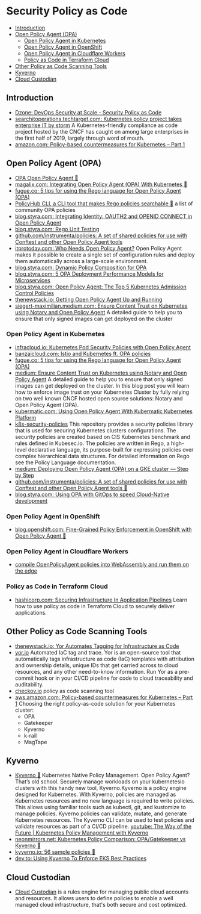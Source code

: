 # Security Policy as Code 
- [Introduction](#introduction)
- [Open Policy Agent (OPA)](#open-policy-agent-opa)
    - [Open Policy Agent in Kubernetes](#open-policy-agent-in-kubernetes)
    - [Open Policy Agent in OpenShift](#open-policy-agent-in-openshift)
    - [Open Policy Agent in Cloudflare Workers](#open-policy-agent-in-cloudflare-workers)
    - [Policy as Code in Terraform Cloud](#policy-as-code-in-terraform-cloud)
- [Other Policy as Code Scanning Tools](#other-policy-as-code-scanning-tools)
- [Kyverno](#kyverno)
- [Cloud Custodian](#cloud-custodian)

## Introduction
- [Dzone: DevOps Security at Scale - Security Policy as Code](https://dzone.com/articles/devops-security-at-scale)
- [searchitoperations.techtarget.com: Kubernetes policy project takes enterprise IT by storm](https://searchitoperations.techtarget.com/news/252467102/Kubernetes-policy-project-takes-enterprise-IT-by-storm) A Kubernetes-friendly compliance as code project hosted by the CNCF has caught on among large enterprises in the first half of 2019, largely through word of mouth.
- [amazon.com: Policy-based countermeasures for Kubernetes – Part 1](https://aws.amazon.com/blogs/containers/policy-based-countermeasures-for-kubernetes-part-1/)

## Open Policy Agent (OPA)
- [OPA Open Policy Agent 🌟](https://www.openpolicyagent.org/)
- [magalix.com: Integrating Open Policy Agent (OPA) With Kubernetes 🌟](https://www.magalix.com/blog/integrating-open-policy-agent-opa-with-kubernetes-a-deep-dive-tutorial)
- [fugue.co: 5 tips for using the Rego language for Open Policy Agent (OPA)](https://www.fugue.co/blog/5-tips-for-using-the-rego-language-for-open-policy-agent-opa)
- [PolicyHub CLI, a CLI tool that makes Rego policies searchable 🌟](https://github.com/policy-hub/policy-hub-cli) a list of community OPA policies
- [blog.styra.com: Integrating Identity: OAUTH2 and OPENID CONNECT in Open Policy Agent](https://blog.styra.com/blog/integrating-identity-oauth2-and-openid-connect-in-open-policy-agent)
- [blog.styra.com: Rego Unit Testing](https://blog.styra.com/blog/rego-unit-testing)
- [github.com/instrumenta/policies: A set of shared policies for use with Conftest and other Open Policy Agent tools](https://github.com/instrumenta/policies)
- [itprotoday.com: Who Needs Open Policy Agent?](https://www.itprotoday.com/devops-and-software-development/who-needs-open-policy-agent) Open Policy Agent makes it possible to create a single set of configuration rules and deploy them automatically across a large-scale environment.
- [blog.styra.com: Dynamic Policy Composition for OPA](https://blog.styra.com/blog/dynamic-policy-composition-for-opa)
- [blog.styra.com: 5 OPA Deployment Performance Models for Microservices](https://blog.styra.com/blog/5-opa-deployment-performance-models-for-microservices)
- [blog.styra.com: Open Policy Agent: The Top 5 Kubernetes Admission Control Policies](https://blog.styra.com/blog/open-policy-agent-the-top-5-kubernetes-admission-control-policies)
- [thenewstack.io: Getting Open Policy Agent Up and Running](https://thenewstack.io/getting-open-policy-agent-up-and-running/)
- [siegert-maximilian.medium.com: Ensure Content Trust on Kubernetes using Notary and Open Policy Agent](https://siegert-maximilian.medium.com/ensure-content-trust-on-kubernetes-using-notary-and-open-policy-agent-485ab3a9423c) A detailed guide to help you to ensure that only signed images can get deployed on the cluster

### Open Policy Agent in Kubernetes
- [infracloud.io: Kubernetes Pod Security Policies with Open Policy Agent](https://www.infracloud.io/kubernetes-pod-security-policies-opa/)
- [banzaicloud.com: Istio and Kubernetes ft. OPA policies](https://banzaicloud.com/blog/istio-opa/)
- [fugue.co: 5 tips for using the Rego language for Open Policy Agent (OPA)](https://www.fugue.co/blog/5-tips-for-using-the-rego-language-for-open-policy-agent-opa)
- [medium: Ensure Content Trust on Kubernetes using Notary and Open Policy Agent](https://medium.com/@siegert.maximilian/ensure-content-trust-on-kubernetes-using-notary-and-open-policy-agent-485ab3a9423c) A detailed guide to help you to ensure that only signed images can get deployed on the cluster. In this blog post you will learn how to enforce image trust on your Kubernetes Cluster by fully relying on two well known CNCF hosted open source solutions: Notary and Open Policy Agent (OPA).
- [kubermatic.com: Using Open Policy Agent With Kubermatic Kubernetes Platform](https://www.kubermatic.com/blog/using-open-policy-agent-with-kubermatic/)
- [k8s-security-policies](https://github.com/raspbernetes/k8s-security-policies) This repository provides a security policies library that is used for securing Kubernetes clusters configurations. The security policies are created based on CIS Kubernetes benchmark and rules defined in Kubesec.io. The policies are written in Rego, a high-level declarative language, its purpose-built for expressing policies over complex hierarchical data structures. For detailed information on Rego see the Policy Language documentation.
- [medium: Deploying Open Policy Agent (OPA) on a GKE cluster — Step by Step](https://medium.com/linkbynet/deploying-opa-on-a-gke-cluster-da4d3d77812c)
- [github.com/instrumenta/policies: A set of shared policies for use with Conftest and other Open Policy Agent tools 🌟](https://github.com/instrumenta/policies)
- [blog.styra.com: Using OPA with GitOps to speed Cloud-Native development](https://blog.styra.com/blog/using-opa-with-gitops-to-speed-cloud-native-development)

### Open Policy Agent in OpenShift
- [blog.openshift.com: Fine-Grained Policy Enforcement in OpenShift with Open Policy Agent 🌟](https://blog.openshift.com/fine-grained-policy-enforcement-in-openshift-with-open-policy-agent/)

### Open Policy Agent in Cloudflare Workers
* [compile OpenPolicyAgent policies into WebAssembly and run them on the edge](https://github.com/open-policy-agent/contrib/tree/master/wasm/cloudflare-worker)

### Policy as Code in Terraform Cloud
- [hashicorp.com: Securing Infrastructure In Application Pipelines](https://www.hashicorp.com/resources/securing-infrastructure-in-application-pipelines/) Learn how to use policy as code in Terraform Cloud to securely deliver applications.

## Other Policy as Code Scanning Tools
- [thenewstack.io: Yor Automates Tagging for Infrastructure as Code](https://thenewstack.io/yor-automates-tagging-for-infrastructure-as-code/)
- [yor.io](https://yor.io/) Automated IaC tag and trace. Yor is an open-source tool that automatically tags infrastructure as code (IaC) templates with attribution and ownership details, unique IDs that get carried across to cloud resources, and any other need-to-know information. Run Yor as a pre-commit hook or in your CI/CD pipeline for code to cloud traceability and auditability.
- [checkov.io](https://www.checkov.io/) policy as code scanning tool
- [aws.amazon.com: Policy-based countermeasures for Kubernetes – Part 1](https://aws.amazon.com/es/blogs/containers/policy-based-countermeasures-for-kubernetes-part-1/) Choosing the right policy-as-code solution for your Kubernetes cluster:
    - OPA
    - Gatekeeper
    - Kyverno
    - k-rail
    - MagTape

## Kyverno
- [Kyverno 🌟](https://kyverno.io/) Kubernetes Native Policy Management. Open Policy Agent? That’s old school. Securely manage workloads on your kubernetesio clusters with this handy new tool, Kyverno.Kyverno is a policy engine designed for Kubernetes. With Kyverno, policies are managed as Kubernetes resources and no new language is required to write policies. This allows using familiar tools such as kubectl, git, and kustomize to manage policies. Kyverno policies can validate, mutate, and generate Kubernetes resources. The Kyverno CLI can be used to test policies and validate resources as part of a CI/CD pipeline. [youtube: The Way of the Future | Kubernetes Policy Management with Kyverno](https://www.youtube.com/watch?v=8fgrjBnxqi0&t=270s&ab_channel=AppSecEngineer)
- [neonmirrors.net: Kubernetes Policy Comparison: OPA/Gatekeeper vs Kyverno 🌟](https://neonmirrors.net/post/2021-02/kubernetes-policy-comparison-opa-gatekeeper-vs-kyverno/)
- [kyverno.io: 56 sample policies 🌟](https://kyverno.io/policies/)
- [dev.to: Using Kyverno To Enforce EKS Best Practices](https://dev.to/rinkiyakedad/using-kyverno-to-enforce-eks-best-practices-cad)

## Cloud Custodian
- [Cloud Custodian](https://github.com/cloud-custodian/cloud-custodian) is a rules engine for managing public cloud accounts and resources. It allows users to define policies to enable a well managed cloud infrastructure, that's both secure and cost optimized.
